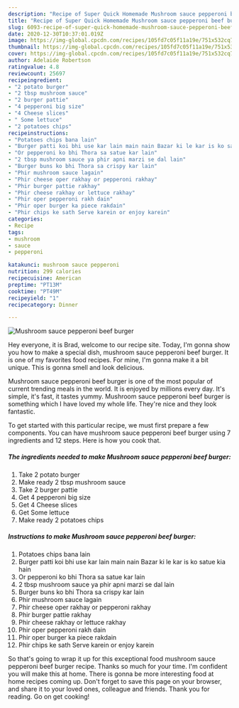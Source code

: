```yaml
---
description: "Recipe of Super Quick Homemade Mushroom sauce pepperoni beef burger"
title: "Recipe of Super Quick Homemade Mushroom sauce pepperoni beef burger"
slug: 6093-recipe-of-super-quick-homemade-mushroom-sauce-pepperoni-beef-burger
date: 2020-12-30T10:37:01.019Z
image: https://img-global.cpcdn.com/recipes/105fd7c05f11a19e/751x532cq70/mushroom-sauce-pepperoni-beef-burger-recipe-main-photo.jpg
thumbnail: https://img-global.cpcdn.com/recipes/105fd7c05f11a19e/751x532cq70/mushroom-sauce-pepperoni-beef-burger-recipe-main-photo.jpg
cover: https://img-global.cpcdn.com/recipes/105fd7c05f11a19e/751x532cq70/mushroom-sauce-pepperoni-beef-burger-recipe-main-photo.jpg
author: Adelaide Robertson
ratingvalue: 4.8
reviewcount: 25697
recipeingredient:
- "2 potato burger"
- "2 tbsp mushroom sauce"
- "2 burger pattie"
- "4 pepperoni big size"
- "4 Cheese slices"
- " Some lettuce"
- "2 potatoes chips"
recipeinstructions:
- "Potatoes chips bana lain"
- "Burger patti koi bhi use kar lain main nain Bazar ki le kar is ko satue kia hain"
- "Or pepperoni ko bhi Thora sa satue kar lain"
- "2 tbsp mushroom sauce ya phir apni marzi se dal lain"
- "Burger buns ko bhi Thora sa crispy kar lain"
- "Phir mushroom sauce lagain"
- "Phir cheese oper rakhay or pepperoni rakhay"
- "Phir burger pattie rakhay"
- "Phir cheese rakhay or lettuce rakhay"
- "Phir oper pepperoni rakh dain"
- "Phir oper burger ka piece rakdain"
- "Phir chips ke sath Serve karein or enjoy karein"
categories:
- Recipe
tags:
- mushroom
- sauce
- pepperoni

katakunci: mushroom sauce pepperoni 
nutrition: 299 calories
recipecuisine: American
preptime: "PT13M"
cooktime: "PT49M"
recipeyield: "1"
recipecategory: Dinner

---
```



![Mushroom sauce pepperoni beef burger](https://img-global.cpcdn.com/recipes/105fd7c05f11a19e/751x532cq70/mushroom-sauce-pepperoni-beef-burger-recipe-main-photo.jpg)

Hey everyone, it is Brad, welcome to our recipe site. Today, I'm gonna show you how to make a special dish, mushroom sauce pepperoni beef burger. It is one of my favorites food recipes. For mine, I'm gonna make it a bit unique. This is gonna smell and look delicious.

Mushroom sauce pepperoni beef burger is one of the most popular of current trending meals in the world. It is enjoyed by millions every day. It's simple, it's fast, it tastes yummy. Mushroom sauce pepperoni beef burger is something which I have loved my whole life. They're nice and they look fantastic.




To get started with this particular recipe, we must first prepare a few components. You can have mushroom sauce pepperoni beef burger using 7 ingredients and 12 steps. Here is how you cook that.

<!--inarticleads1-->

##### The ingredients needed to make Mushroom sauce pepperoni beef burger:

1. Take 2 potato burger
1. Make ready 2 tbsp mushroom sauce
1. Take 2 burger pattie
1. Get 4 pepperoni big size
1. Get 4 Cheese slices
1. Get  Some lettuce
1. Make ready 2 potatoes chips




<!--inarticleads2-->

##### Instructions to make Mushroom sauce pepperoni beef burger:

1. Potatoes chips bana lain
1. Burger patti koi bhi use kar lain main nain Bazar ki le kar is ko satue kia hain
1. Or pepperoni ko bhi Thora sa satue kar lain
1. 2 tbsp mushroom sauce ya phir apni marzi se dal lain
1. Burger buns ko bhi Thora sa crispy kar lain
1. Phir mushroom sauce lagain
1. Phir cheese oper rakhay or pepperoni rakhay
1. Phir burger pattie rakhay
1. Phir cheese rakhay or lettuce rakhay
1. Phir oper pepperoni rakh dain
1. Phir oper burger ka piece rakdain
1. Phir chips ke sath Serve karein or enjoy karein




So that's going to wrap it up for this exceptional food mushroom sauce pepperoni beef burger recipe. Thanks so much for your time. I'm confident you will make this at home. There is gonna be more interesting food at home recipes coming up. Don't forget to save this page on your browser, and share it to your loved ones, colleague and friends. Thank you for reading. Go on get cooking!
